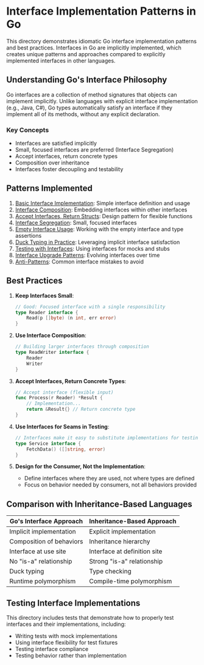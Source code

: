 # Interface Implementation Patterns in Go

This directory demonstrates idiomatic Go interface implementation patterns and best practices. Interfaces in Go are implicitly implemented, which creates unique patterns and approaches compared to explicitly implemented interfaces in other languages.

## Understanding Go's Interface Philosophy

Go interfaces are a collection of method signatures that objects can implement implicitly. Unlike languages with explicit interface implementation (e.g., Java, C#), Go types automatically satisfy an interface if they implement all of its methods, without any explicit declaration.

### Key Concepts

- Interfaces are satisfied implicitly
- Small, focused interfaces are preferred (Interface Segregation)
- Accept interfaces, return concrete types
- Composition over inheritance
- Interfaces foster decoupling and testability

## Patterns Implemented

1. [Basic Interface Implementation](basic.go): Simple interface definition and usage
2. [Interface Composition](composition.go): Embedding interfaces within other interfaces
3. [Accept Interfaces, Return Structs](accept_return.go): Design pattern for flexible functions
4. [Interface Segregation](segregation.go): Small, focused interfaces
5. [Empty Interface Usage](empty_interface.go): Working with the empty interface and type assertions
6. [Duck Typing in Practice](duck_typing.go): Leveraging implicit interface satisfaction
7. [Testing with Interfaces](testing.go): Using interfaces for mocks and stubs
8. [Interface Upgrade Patterns](upgrade.go): Evolving interfaces over time
9. [Anti-Patterns](anti_patterns.go): Common interface mistakes to avoid

## Best Practices

1. **Keep Interfaces Small**:
   ```go
   // Good: Focused interface with a single responsibility
   type Reader interface {
       Read(p []byte) (n int, err error)
   }
   ```

2. **Use Interface Composition**:
   ```go
   // Building larger interfaces through composition
   type ReadWriter interface {
       Reader
       Writer
   }
   ```

3. **Accept Interfaces, Return Concrete Types**:
   ```go
   // Accept interface (flexible input)
   func Process(r Reader) *Result {
       // Implementation...
       return &Result{} // Return concrete type
   }
   ```

4. **Use Interfaces for Seams in Testing**:
   ```go
   // Interfaces make it easy to substitute implementations for testing
   type Service interface {
       FetchData() ([]string, error)
   }
   ```

5. **Design for the Consumer, Not the Implementation**:
   - Define interfaces where they are used, not where types are defined
   - Focus on behavior needed by consumers, not all behaviors provided

## Comparison with Inheritance-Based Languages

| Go's Interface Approach | Inheritance-Based Approach |
|------------------------|----------------------------|
| Implicit implementation | Explicit implementation |
| Composition of behaviors | Inheritance hierarchy |
| Interface at use site | Interface at definition site |
| No "is-a" relationship | Strong "is-a" relationship |
| Duck typing | Type checking |
| Runtime polymorphism | Compile-time polymorphism |

## Testing Interface Implementations

This directory includes tests that demonstrate how to properly test interfaces and their implementations, including:

- Writing tests with mock implementations
- Using interface flexibility for test fixtures
- Testing interface compliance
- Testing behavior rather than implementation
